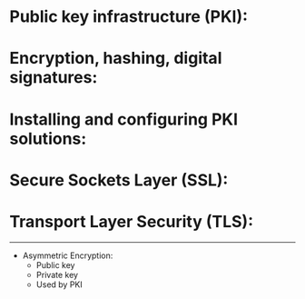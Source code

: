 # Public key infrastructure (PKI):




# Encryption, hashing, digital signatures:

# Installing and configuring PKI solutions:


# Secure Sockets Layer (SSL):


# Transport Layer Security (TLS):


---

- Asymmetric Encryption:
    - Public key
    - Private key
    - Used by PKI